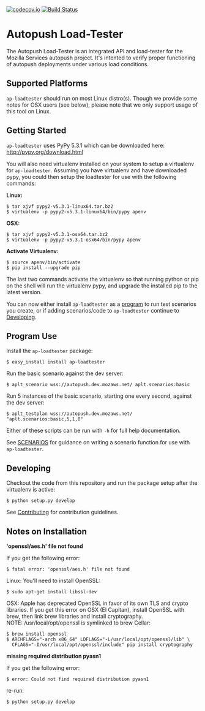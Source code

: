 [![codecov.io](https://codecov.io/github/mozilla-services/ap-loadtester/coverage.svg?branch=master)](https://codecov.io/github/mozilla-services/ap-loadtester?branch=master) [![Build Status](https://travis-ci.org/mozilla-services/ap-loadtester.svg?branch=feature%2Fbug-1)](https://travis-ci.org/mozilla-services/ap-loadtester)

# Autopush Load-Tester

The Autopush Load-Tester is an integrated API and load-tester for the Mozilla
Services autopush project. It's intented to verify proper functioning of
autopush deployments under various load conditions.

## Supported Platforms 

`ap-loadtester` should run on most Linux distro(s).  Though we provide some 
notes for OSX users (see below), please note that we only support usage
of this tool on Linux. 

## Getting Started

`ap-loadtester` uses PyPy 5.3.1 which can be downloaded here:
http://pypy.org/download.html

You will also need virtualenv installed on your system to setup a virtualenv for
`ap-loadtester`. Assuming you have virtualenv and have downloaded pypy, you
could then setup the loadtester for use with the following commands:

**Linux:**

    $ tar xjvf pypy2-v5.3.1-linux64.tar.bz2
    $ virtualenv -p pypy2-v5.3.1-linux64/bin/pypy apenv

**OSX:**

    $ tar xjvf pypy2-v5.3.1-osx64.tar.bz2
    $ virtualenv -p pypy2-v5.3.1-osx64/bin/pypy apenv

**Activate Virtualenv:**

    $ source apenv/bin/activate
    $ pip install --upgrade pip

The last two commands activate the virtualenv so that running python or pip on
the shell will run the virtualenv pypy, and upgrade the installed pip to the
latest version.

You can now either install `ap-loadtester` as a [program](#program-use) to run
test scenarios you create, or if adding scenarios/code to `ap-loadtester`
continue to [Developing](#developing).


## Program Use

Install the `ap-loadtester` package:

    $ easy_install install ap-loadtester

Run the basic scenario against the dev server:

    $ aplt_scenario wss://autopush.dev.mozaws.net/ aplt.scenarios:basic

Run 5 instances of the basic scenario, starting one every second, against the
dev server:

    $ aplt_testplan wss://autopush.dev.mozaws.net/ "aplt.scenarios:basic,5,1,0"

Either of these scripts can be run with `-h` for full help documentation.

See [SCENARIOS](SCENARIOS.md) for guidance on writing a scenario function for
use with `ap-loadtester`.

## Developing

Checkout the code from this repository and run the package setup after the
virtualenv is active:

    $ python setup.py develop

See [Contributing](CONTRIBUTING.md) for contribution guidelines.

## Notes on Installation

**'openssl/aes.h' file not found**

If you get the following error:

    $ fatal error: 'openssl/aes.h' file not found

Linux: You'll need to install OpenSSL:

    $ sudo apt-get install libssl-dev

OSX: Apple has deprecated OpenSSL in favor of its own TLS and crypto libraries.
If you get this error on OSX (El Capitan), install OpenSSL with brew, then
link brew libraries and install cryptography.  
NOTE: /usr/local/opt/openssl is symlinked to brew Cellar:

    $ brew install openssl
    $ ARCHFLAGS="-arch x86_64" LDFLAGS="-L/usr/local/opt/openssl/lib" \
      CFLAGS="-I/usr/local/opt/openssl/include" pip install cryptography

**missing required distribution pyasn1**

If you get the following error:

    $ error: Could not find required distribution pyasn1

re-run:

    $ python setup.py develop
